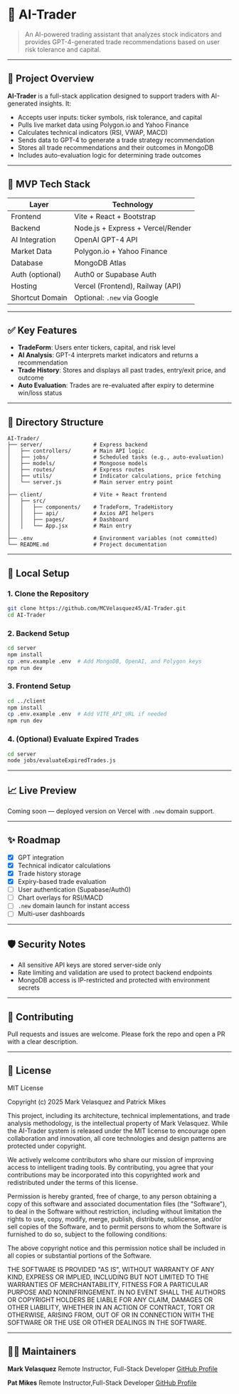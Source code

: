 # 🧠 AI-Trader

> An AI-powered trading assistant that analyzes stock indicators and provides GPT-4-generated trade recommendations based on user risk tolerance and capital.

---

## 🚀 Project Overview

**AI-Trader** is a full-stack application designed to support traders with AI-generated insights. It:

* Accepts user inputs: ticker symbols, risk tolerance, and capital
* Pulls live market data using Polygon.io and Yahoo Finance
* Calculates technical indicators (RSI, VWAP, MACD)
* Sends data to GPT-4 to generate a trade strategy recommendation
* Stores all trade recommendations and their outcomes in MongoDB
* Includes auto-evaluation logic for determining trade outcomes

---

## 🔧 MVP Tech Stack

| Layer           | Technology                        |
| --------------- | --------------------------------- |
| Frontend        | Vite + React + Bootstrap          |
| Backend         | Node.js + Express + Vercel/Render |
| AI Integration  | OpenAI GPT-4 API                  |
| Market Data     | Polygon.io + Yahoo Finance        |
| Database        | MongoDB Atlas                     |
| Auth (optional) | Auth0 or Supabase Auth            |
| Hosting         | Vercel (Frontend), Railway (API)  |
| Shortcut Domain | Optional: `.new` via Google       |

---

## ✅ Key Features

* **TradeForm**: Users enter tickers, capital, and risk level
* **AI Analysis**: GPT-4 interprets market indicators and returns a recommendation
* **Trade History**: Stores and displays all past trades, entry/exit price, and outcome
* **Auto Evaluation**: Trades are re-evaluated after expiry to determine win/loss status

---

## 📂 Directory Structure

```
AI-Trader/
├── server/                # Express backend
│   ├── controllers/       # Main API logic
│   ├── jobs/              # Scheduled tasks (e.g., auto-evaluation)
│   ├── models/            # Mongoose models
│   ├── routes/            # Express routes
│   ├── utils/             # Indicator calculations, price fetching
│   └── server.js          # Main server entry point
│
├── client/                # Vite + React frontend
│   ├── src/
│   │   ├── components/    # TradeForm, TradeHistory
│   │   ├── api/           # Axios API helpers
│   │   ├── pages/         # Dashboard
│   │   └── App.jsx        # Main entry
│
├── .env                   # Environment variables (not committed)
└── README.md              # Project documentation
```

---

## 🧪 Local Setup

### 1. Clone the Repository

```bash
git clone https://github.com/MCVelasquez45/AI-Trader.git
cd AI-Trader
```

### 2. Backend Setup

```bash
cd server
npm install
cp .env.example .env  # Add MongoDB, OpenAI, and Polygon keys
npm run dev
```

### 3. Frontend Setup

```bash
cd ../client
npm install
cp .env.example .env  # Add VITE_API_URL if needed
npm run dev
```

### 4. (Optional) Evaluate Expired Trades

```bash
cd server
node jobs/evaluateExpiredTrades.js
```

---

## 📈 Live Preview

Coming soon — deployed version on Vercel with `.new` domain support.

---

## ✨ Roadmap

* [x] GPT integration
* [x] Technical indicator calculations
* [x] Trade history storage
* [x] Expiry-based trade evaluation
* [ ] User authentication (Supabase/Auth0)
* [ ] Chart overlays for RSI/MACD
* [ ] `.new` domain launch for instant access
* [ ] Multi-user dashboards

---

## 🛡 Security Notes

* All sensitive API keys are stored server-side only
* Rate limiting and validation are used to protect backend endpoints
* MongoDB access is IP-restricted and protected with environment secrets

---

## 🤝 Contributing

Pull requests and issues are welcome. Please fork the repo and open a PR with a clear description.

---

## 📜 License

MIT License

Copyright (c) 2025 Mark Velasquez and Patrick Mikes

This project, including its architecture, technical implementations, and trade analysis methodology, is the intellectual property of Mark Velasquez. While the AI-Trader system is released under the MIT license to encourage open collaboration and innovation, all core technologies and design patterns are protected under copyright.

We actively welcome contributors who share our mission of improving access to intelligent trading tools. By contributing, you agree that your contributions may be incorporated into this copyrighted work and redistributed under the terms of this license.

Permission is hereby granted, free of charge, to any person obtaining a copy
of this software and associated documentation files (the "Software"), to deal
in the Software without restriction, including without limitation the rights
to use, copy, modify, merge, publish, distribute, sublicense, and/or sell
copies of the Software, and to permit persons to whom the Software is
furnished to do so, subject to the following conditions:

The above copyright notice and this permission notice shall be included in all
copies or substantial portions of the Software.

THE SOFTWARE IS PROVIDED "AS IS", WITHOUT WARRANTY OF ANY KIND, EXPRESS OR
IMPLIED, INCLUDING BUT NOT LIMITED TO THE WARRANTIES OF MERCHANTABILITY,
FITNESS FOR A PARTICULAR PURPOSE AND NONINFRINGEMENT. IN NO EVENT SHALL THE
AUTHORS OR COPYRIGHT HOLDERS BE LIABLE FOR ANY CLAIM, DAMAGES OR OTHER
LIABILITY, WHETHER IN AN ACTION OF CONTRACT, TORT OR OTHERWISE, ARISING FROM,
OUT OF OR IN CONNECTION WITH THE SOFTWARE OR THE USE OR OTHER DEALINGS IN THE
SOFTWARE.


---

## 👨‍💼 Maintainers

**Mark Velasquez**
Remote Instructor, Full-Stack Developer
[GitHub Profile](https://github.com/MCVelasquez45)

**Pat Mikes**
Remote Instructor,Full-Stack Developer
[GitHub Profile](https://github.com/patmikesdev/patmikesdev)


